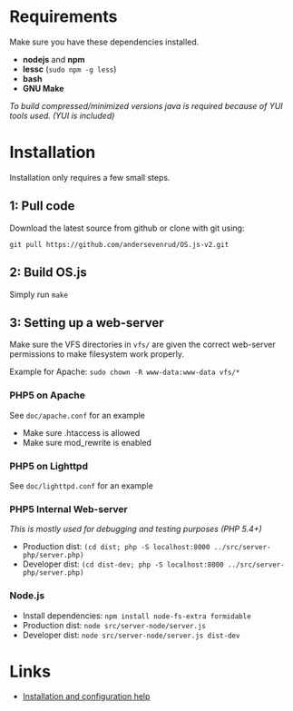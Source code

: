 # Requirements
Make sure you have these dependencies installed.

* **nodejs** and **npm**
* **lessc** (`sudo npm -g less`)
* **bash**
* **GNU Make**

_To build compressed/minimized versions java is required because of YUI tools used. (YUI is included)_

# Installation
Installation only requires a few small steps.

## 1: Pull code

Download the latest source from github or clone with git using:

`git pull https://github.com/andersevenrud/OS.js-v2.git`

## 2: Build OS.js

Simply run `make`

## 3: Setting up a web-server

Make sure the VFS directories in `vfs/` are given the correct web-server permissions to make filesystem work properly.

Example for Apache: `sudo chown -R www-data:www-data vfs/*`

### PHP5 on Apache

See `doc/apache.conf` for an example

* Make sure .htaccess is allowed
* Make sure mod_rewrite is enabled

### PHP5 on Lighttpd

See `doc/lighttpd.conf` for an example

### PHP5 Internal Web-server
*This is mostly used for debugging and testing purposes (PHP 5.4+)*

* Production dist: `(cd dist; php -S localhost:8000 ../src/server-php/server.php)`
* Developer dist: `(cd dist-dev; php -S localhost:8000 ../src/server-php/server.php)`

### Node.js

* Install dependencies: `npm install node-fs-extra formidable`
* Production dist: `node src/server-node/server.js`
* Developer dist: `node src/server-node/server.js dist-dev`

# Links

* [Installation and configuration help](https://github.com/andersevenrud/OS.js-v2/wiki/Installation%20and%20Configuration)

